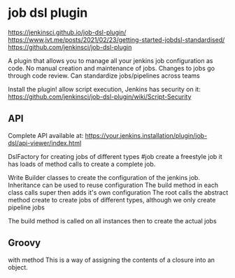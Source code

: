 # job dsl plugin

https://jenkinsci.github.io/job-dsl-plugin/
https://www.jvt.me/posts/2021/02/23/getting-started-jobdsl-standardised/
https://github.com/jenkinsci/job-dsl-plugin

A plugin that allows you to manage all your jenkins job configuration as code.
No manual creation and maintenance of jobs.
Changes to jobs go through code review.
Can standardize jobs/pipelines across teams

Install the plugin!
allow script execution, Jenkins has security on it: https://github.com/jenkinsci/job-dsl-plugin/wiki/Script-Security

## API

Complete API available at: https://your.jenkins.installation/plugin/job-dsl/api-viewer/index.html

DslFactory
  for creating jobs of different types
  #job create a freestyle job
    it has loads of method calls to create a complete job.

Write Builder classes to create the configuration of the jenkins job.
  Inheritance can be used to reuse configuration
  The build method in each class calls super then adds it's own configuration
  The root calls the abstract method create to create jobs of different types, although we only create pipeline jobs

The build method is called on all instances then to create the actual jobs

## Groovy

with method
This is a way of assigning the contents of a closure into an object.
